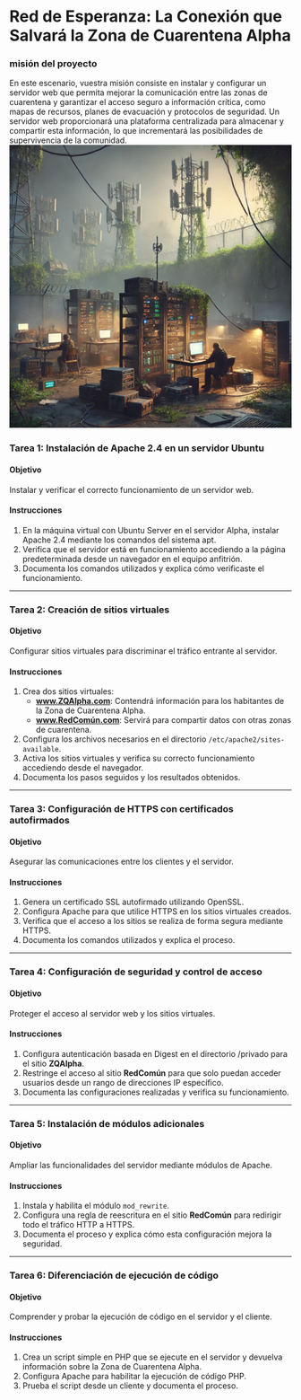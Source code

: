 # Red de Esperanza: La Conexión que Salvará la Zona de Cuarentena Alpha


### misión del proyecto
En este escenario, vuestra misión consiste en instalar y configurar un servidor web que permita mejorar la comunicación entre las zonas de cuarentena y garantizar el acceso seguro a información crítica, como mapas de recursos, planes de evacuación y protocolos de seguridad. Un servidor web proporcionará una plataforma centralizada para almacenar y compartir esta información, lo que incrementará las posibilidades de supervivencia de la comunidad.
![imagen del episodio](img/redesperanza.webp)


### Tarea 1: Instalación de Apache 2.4 en un servidor Ubuntu
#### Objetivo
Instalar y verificar el correcto funcionamiento de un servidor web.

#### Instrucciones
1. En la máquina virtual con Ubuntu Server en el servidor Alpha, instalar Apache 2.4 mediante los comandos del sistema apt.
2. Verifica que el servidor está en funcionamiento accediendo a la página predeterminada desde un navegador en el equipo anfitrión.
3. Documenta los comandos utilizados y explica cómo verificaste el funcionamiento.

---

### Tarea 2: Creación de sitios virtuales
#### Objetivo
Configurar sitios virtuales para discriminar el tráfico entrante al servidor.

#### Instrucciones
1. Crea dos sitios virtuales:
   - **www.ZQAlpha.com**: Contendrá información para los habitantes de la Zona de Cuarentena Alpha.
   - **www.RedComún.com**: Servirá para compartir datos con otras zonas de cuarentena.
2. Configura los archivos necesarios en el directorio `/etc/apache2/sites-available`.
3. Activa los sitios virtuales y verifica su correcto funcionamiento accediendo desde el navegador.
4. Documenta los pasos seguidos y los resultados obtenidos.

---

### Tarea 3: Configuración de HTTPS con certificados autofirmados
#### Objetivo
Asegurar las comunicaciones entre los clientes y el servidor.

#### Instrucciones
1. Genera un certificado SSL autofirmado utilizando OpenSSL.
2. Configura Apache para que utilice HTTPS en los sitios virtuales creados.
3. Verifica que el acceso a los sitios se realiza de forma segura mediante HTTPS.
4. Documenta los comandos utilizados y explica el proceso.

---

### Tarea 4: Configuración de seguridad y control de acceso
#### Objetivo
Proteger el acceso al servidor web y los sitios virtuales.

#### Instrucciones
1. Configura autenticación basada en Digest en el directorio /privado para el sitio **ZQAlpha**.
2. Restringe el acceso al sitio **RedComún** para que solo puedan acceder usuarios desde un rango de direcciones IP específico.
3. Documenta las configuraciones realizadas y verifica su funcionamiento.

---

### Tarea 5: Instalación de módulos adicionales
#### Objetivo
Ampliar las funcionalidades del servidor mediante módulos de Apache.

#### Instrucciones
1. Instala y habilita el módulo `mod_rewrite`.
2. Configura una regla de reescritura en el sitio **RedComún** para redirigir todo el tráfico HTTP a HTTPS.
3. Documenta el proceso y explica cómo esta configuración mejora la seguridad.

---

### Tarea 6: Diferenciación de ejecución de código
#### Objetivo
Comprender y probar la ejecución de código en el servidor y el cliente.

#### Instrucciones
1. Crea un script simple en PHP que se ejecute en el servidor y devuelva información sobre la Zona de Cuarentena Alpha.
2. Configura Apache para habilitar la ejecución de código PHP.
3. Prueba el script desde un cliente y documenta el proceso.

